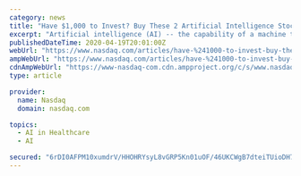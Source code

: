 ```yaml
---
category: news
title: "Have $1,000 to Invest? Buy These 2 Artificial Intelligence Stocks Now"
excerpt: "Artificial intelligence (AI) -- the capability of a machine to mimic intelligent human behavior -- is a huge growth trend. The tech is being used to smarten up countless things la"
publishedDateTime: 2020-04-19T20:01:00Z
webUrl: "https://www.nasdaq.com/articles/have-%241000-to-invest-buy-these-2-artificial-intelligence-stocks-now-2020-04-19?time=1587323042"
ampWebUrl: "https://www.nasdaq.com/articles/have-%241000-to-invest-buy-these-2-artificial-intelligence-stocks-now-2020-04-19?amp"
cdnAmpWebUrl: "https://www-nasdaq-com.cdn.ampproject.org/c/s/www.nasdaq.com/articles/have-%241000-to-invest-buy-these-2-artificial-intelligence-stocks-now-2020-04-19?amp"
type: article

provider:
  name: Nasdaq
  domain: nasdaq.com

topics:
  - AI in Healthcare
  - AI

secured: "6rDI0AFPM10xumdrV/HHOHRYsyL8vGRP5Kn01uOF/46UKCWgB7dteiTUioDH7QFwL30d2glQhFBvpO6cf4i6e0Wl3tcGpWUBoKGqi1khpZMVV8vdTGGizX+eCNNHjR+JarX+ix+sgjZnIxnXNNe6/aE0kvZqUiYVj+3q8T/qbLaVHR7DFYPdsbmEUqK6tkSckEo1Dpj1BJbCayclRwlM+k5OKsalWXbxTPmdHMxilQxE3nT3tLnMKBH7LY/C/XN/7qT9TqJPHDO6DLf1grwAY/giazR/DIv4ZM8FjLA1v/j2MaYuKp3m+ikWstDjbtCF6MnuZYVZ7Yb2nt3yDT7C40/DMjtlo3ada0KPzEOPtE3Z27qEYtzytovbFpForN3bbQmStRkF99xB1u45g1kBiu8bacjIZRNwsTNPMmk7Yn26XMgGzNoNanvqBQLOdwYyaClh+mF6grqE8IsKW4hRX8TmWfTZhXWxN3NCuAJO8WA=;Hlsut16Y1wsWSwNABkfMZA=="
---
```


